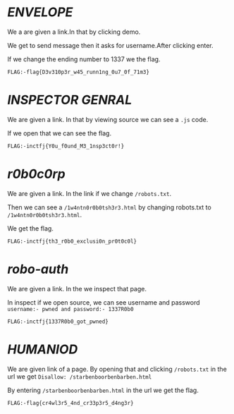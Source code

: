 # ***ENVELOPE***

We a are given a link.In that by clicking demo.

We get to send message then it asks for username.After clicking enter.

If we change the ending number to 1337 we the flag.

```FLAG:-flag{D3v310p3r_w45_runn1ng_0u7_0f_71m3}```

# ***INSPECTOR GENRAL***

We are given a link. In that by viewing source we can see a `.js` code.

If we open that we can see the flag.

```FLAG:-inctfj{Y0u_f0und_M3_1nsp3ct0r!}```

# ***r0b0c0rp***

We are given a link. In the link if we change ```/robots.txt```.

Then we can see a ```/1w4ntn0r0b0tsh3r3.html``` by changing robots.txt to ```/1w4ntn0r0b0tsh3r3.html```.

We get the flag.

```FLAG:-inctfj{th3_r0b0_exclusi0n_pr0t0c0l}```

# ***robo-auth***

We are given a link. In the we inspect that page.

In inspect if we open source, we can see username and password
```username:- pwned and password:- 1337R0b0```

```FLAG:-inctfj{1337R0b0_got_pwned}```

# ***HUMANIOD***

We are given link of a page. By opening that and clicking ``/robots.txt`` in the url we get ``Disallow: /starbenboorbenbarben.html``

By entering ``/starbenboorbenbarben.html`` in the url we get the flag.

```FLAG:-flag{cr4wl3r5_4nd_cr33p3r5_d4ng3r}```
